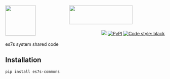 <h1 align="center">
   <!-- es7s/core -->
   <a href="##"><img align="left" src="https://s3.eu-north-1.amazonaws.com/dp2.dl/readme/es7s/commons/logo.png" width="96" height="96"></a>
   <a href="##"><img src="https://s3.eu-north-1.amazonaws.com/dp2.dl/readme/es7s/commons/label.png" width="200" height="60"></a>
</h1>
<div align="right">
 <a href="##"><img src="https://img.shields.io/badge/python-3.10-3776AB?logo=python&logoColor=white&labelColor=333333"></a>
  <a href="https://pypi.org/project/es7s.commons/"><img alt="PyPI" src="https://img.shields.io/pypi/v/es7s.commons"></a>
  <a href="https://github.com/psf/black"><img alt="Code style: black" src="https://img.shields.io/badge/code%20style-black-000000.svg"></a>
</div>
<br>
es7s system shared code

## Installation

```shell 
pip install es7s-commons
```
